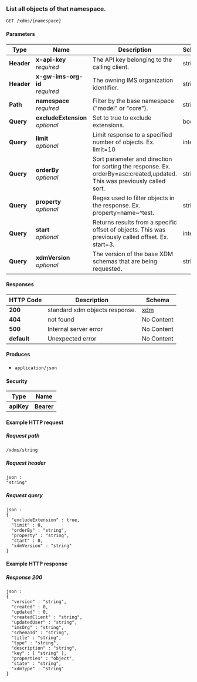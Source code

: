 
<a name="get_obects_in_namespace"></a>
### List all objects of that namespace.
```
GET /xdms/{namespace}
```


#### Parameters

|Type|Name|Description|Schema|
|---|---|---|---|
|**Header**|**x-api-key**  <br>*required*|The API key belonging to the calling client.|string|
|**Header**|**x-gw-ims-org-id**  <br>*required*|The owning IMS organization identifier.|string|
|**Path**|**namespace**  <br>*required*|Filter by the base namespace ("model" or "core").|string|
|**Query**|**excludeExtension**  <br>*optional*|Set to true to exclude extensions.|boolean|
|**Query**|**limit**  <br>*optional*|Limit response to a specified number of objects. Ex. limit=10|integer|
|**Query**|**orderBy**  <br>*optional*|Sort parameter and direction for sorting the response. Ex. orderBy=asc:created,updated. This was previously called sort.|string|
|**Query**|**property**  <br>*optional*|Regex used to filter objects in the response. Ex. property=name~^test.|string|
|**Query**|**start**  <br>*optional*|Returns results from a specific offset of objects. This was previously called offset. Ex. start=3.|integer|
|**Query**|**xdmVersion**  <br>*optional*|The version of the base XDM schemas that are being requested.|string|


#### Responses

|HTTP Code|Description|Schema|
|---|---|---|
|**200**|standard xdm objects response.|[xdm](../definitions/xdm.md#xdm)|
|**404**|not found|No Content|
|**500**|Internal server error|No Content|
|**default**|Unexpected error|No Content|


#### Produces

* `application/json`


#### Security

|Type|Name|
|---|---|
|**apiKey**|**[Bearer](security.md#bearer)**|


#### Example HTTP request

##### Request path
```
/xdms/string
```


##### Request header
```
json :
"string"
```


##### Request query
```
json :
{
  "excludeExtension" : true,
  "limit" : 0,
  "orderBy" : "string",
  "property" : "string",
  "start" : 0,
  "xdmVersion" : "string"
}
```


#### Example HTTP response

##### Response 200
```
json :
{
  "version" : "string",
  "created" : 0,
  "updated" : 0,
  "createdClient" : "string",
  "updatedUser" : "string",
  "imsOrg" : "string",
  "schemaId" : "string",
  "title" : "string",
  "type" : "string",
  "description" : "string",
  "key" : [ "string" ],
  "properties" : "object",
  "state" : "string",
  "xdmType" : "string"
}
```



